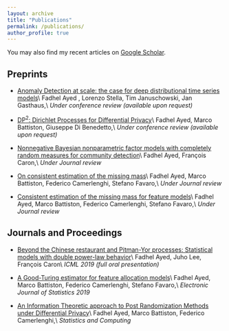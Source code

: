 ```yaml
---
layout: archive
title: "Publications"
permalink: /publications/
author_profile: true
---
```


You may also find my recent articles on [Google
Scholar](https://scholar.google.com/citations?user=wonQe_sAAAAJ&hl=en&oi=ao).

## Preprints
- [Anomaly Detection at scale: the case for deep distributional time series models]()\\
Fadhel Ayed , Lorenzo Stella, Tim Januschowski, Jan Gasthaus,\\
*Under conference review (available upon request)*

- [DP<sup>2</sup>: Dirichlet Processes for Differential Privacy]()\\
Fadhel Ayed, Marco Battiston, Giuseppe Di Benedetto,\\
*Under conference review (available upon request)*

- [Nonnegative Bayesian nonparametric factor models with completely random measures for community detection](https://arxiv.org/pdf/1902.10693.pdf)\\
Fadhel Ayed, François Caron,\\
*Under Journal review*

- [On consistent estimation of the missing mass](https://arxiv.org/pdf/1806.09712.pdf)\\
Fadhel Ayed, Marco Battiston, Federico Camerlenghi, Stefano Favaro,\\
*Under Journal review*

- [Consistent estimation of the missing mass for feature models](https://arxiv.org/pdf/1902.10530.pdf)\\
Fadhel Ayed, Marco Battiston, Federico Camerlenghi, Stefano Favaro,\\
*Under Journal review*


## Journals and Proceedings
- [Beyond the Chinese restaurant and Pitman-Yor processes: Statistical models with double power-law behavior](https://arxiv.org/abs/1902.04714)\\
Fadhel Ayed, Juho Lee, François Caron\\
*ICML 2019 (full oral presentation)*

- [A Good-Turing estimator for feature allocation models](https://projecteuclid.org/download/pdfview_1/euclid.ejs/1569895287)\\
Fadhel Ayed, Marco Battiston, Federico Camerlenghi, Stefano Favaro,\\
*Electronic Journal of Statistics 2019*

- [An Information Theoretic approach to Post Randomization Methods under Differential Privacy](http://www.research.lancs.ac.uk/portal/en/publications/-(2f8810e4-0bcb-4195-9560-48d92a2499d6).html)\\
Fadhel Ayed, Marco Battiston, Federico Camerlenghi,\\
*Statistics and Computing*



